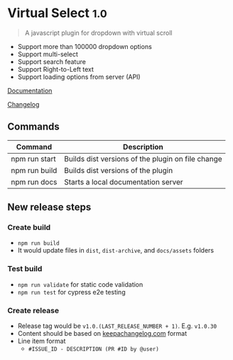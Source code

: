 # Virtual Select <small>1.0</small>

> A javascript plugin for dropdown with virtual scroll

- Support more than 100000 dropdown options
- Support multi-select
- Support search feature
- Support Right-to-Left text
- Support loading options from server (API)

[Documentation](https://sa-si-dev.github.io/virtual-select)

[Changelog](https://github.com/sa-si-dev/virtual-select/releases)

## Commands

| Command | Description |
|---------|-------------|
| npm run start | Builds dist versions of the plugin on file change |
| npm run build | Builds dist versions of the plugin |
| npm run docs | Starts a local documentation server |

## New release steps
### Create build
- `npm run build`
- It would update files in `dist`, `dist-archive`, and `docs/assets` folders

### Test build
- `npm run validate` for static code validation
- `npm run test` for cypress e2e testing

### Create release
- Release tag would be `v1.0.(LAST_RELEASE_NUMBER + 1)`. E.g. `v1.0.30`
- Content should be based on [keepachangelog.com](https://keepachangelog.com/en/1.0.0/) format
- Line item format
  - `#ISSUE_ID - DESCRIPTION (PR #ID by @user)`
